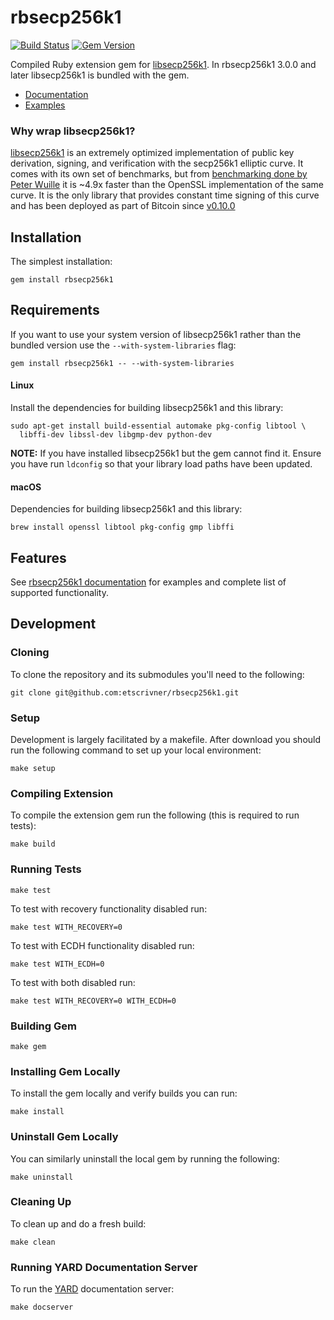 # rbsecp256k1

[![Build Status](https://travis-ci.com/etscrivner/rbsecp256k1.svg?branch=master)](https://travis-ci.com/etscrivner/rbsecp256k1) [![Gem Version](https://badge.fury.io/rb/rbsecp256k1.svg)](https://badge.fury.io/rb/rbsecp256k1)

Compiled Ruby extension gem for [libsecp256k1](https://github.com/bitcoin-core/secp256k1). In rbsecp256k1 3.0.0
and later libsecp256k1 is bundled with the gem.

* [Documentation](documentation/index.md)
* [Examples](examples/README.md)

### Why wrap libsecp256k1?

[libsecp256k1](https://github.com/bitcoin-core/secp256k1) is an extremely optimized implementation of public key derivation,
signing, and verification with the secp256k1 elliptic curve. It comes with its
own set of benchmarks, but from [benchmarking done by Peter Wuille](https://www.reddit.com/r/Bitcoin/comments/2weymr/experiment_bitcoin_core_0100_initial_sync_time/coqghm2) it is ~4.9x
faster than the OpenSSL implementation of the same curve. It is the only library
that provides constant time signing of this curve and has been deployed as part
of Bitcoin since [v0.10.0](https://bitcoin.org/en/release/v0.10.0#improved-signing-security)

## Installation

The simplest installation:

```
gem install rbsecp256k1
```

## Requirements

If you want to use your system version of libsecp256k1 rather than the bundled
version use the `--with-system-libraries` flag:

```
gem install rbsecp256k1 -- --with-system-libraries
```

#### Linux

Install the dependencies for building libsecp256k1 and this library:

```
sudo apt-get install build-essential automake pkg-config libtool \
  libffi-dev libssl-dev libgmp-dev python-dev
```

**NOTE:** If you have installed libsecp256k1 but the gem cannot find it. Ensure
you have run `ldconfig` so that your library load paths have been updated.

#### macOS

Dependencies for building libsecp256k1 and this library:

```
brew install openssl libtool pkg-config gmp libffi
```

## Features

See [rbsecp256k1 documentation](documentation/index.md) for examples and complete list of supported functionality.

## Development

### Cloning

To clone the repository and its submodules you'll need to the following:

```
git clone git@github.com:etscrivner/rbsecp256k1.git
```

### Setup

Development is largely facilitated by a makefile. After download you should run
the following command to set up your local environment:

```
make setup
```

### Compiling Extension

To compile the extension gem run the following (this is required to run tests):

```
make build
```

### Running Tests

```
make test
```

To test with recovery functionality disabled run:

```
make test WITH_RECOVERY=0
```

To test with ECDH functionality disabled run:

```
make test WITH_ECDH=0
```

To test with both disabled run:

```
make test WITH_RECOVERY=0 WITH_ECDH=0
```

### Building Gem

```
make gem
```

### Installing Gem Locally

To install the gem locally and verify builds you can run:

```
make install
```

### Uninstall Gem Locally

You can similarly uninstall the local gem by running the following:

```
make uninstall
```

### Cleaning Up

To clean up and do a fresh build:

```
make clean
```

### Running YARD Documentation Server

To run the [YARD](https://yardoc.org/) documentation server:

```
make docserver
```
